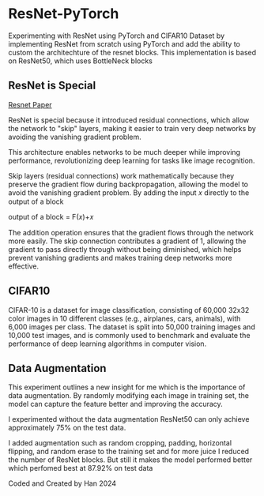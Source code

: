 # ResNet-PyTorch
 Experimenting with ResNet using PyTorch and CIFAR10 Dataset by implementing ResNet from scratch using PyTorch and add the ability to custom the architechture of the resnet blocks. This implementation is based on ResNet50, which uses BottleNeck blocks

## ResNet is Special
[Resnet Paper](https://arxiv.org/abs/1512.03385)

ResNet is special because it introduced residual connections, which allow the network to "skip" layers, making it easier to train very deep networks by avoiding the vanishing gradient problem. 

This architecture enables networks to be much deeper while improving performance, revolutionizing deep learning for tasks like image recognition.

Skip layers (residual connections) work mathematically because they preserve the gradient flow during backpropagation, allowing the model to avoid the vanishing gradient problem. By adding the input 𝑥 directly to the output of a block 

output of a block = F(𝑥)+𝑥

The addition operation ensures that the gradient flows through the network more easily. The skip connection contributes a gradient of 1, allowing the gradient to pass directly through without being diminished, which helps prevent vanishing gradients and makes training deep networks more effective.

## CIFAR10
CIFAR-10 is a dataset for image classification, consisting of 60,000 32x32 color images in 10 different classes (e.g., airplanes, cars, animals), with 6,000 images per class. The dataset is split into 50,000 training images and 10,000 test images, and is commonly used to benchmark and evaluate the performance of deep learning algorithms in computer vision.

## Data Augmentation
This experiment outlines a new insight for me which is the importance of data augmentation. By randomly modifying each image in training set, the model can capture the feature better and improving the accuracy.

I experimented without the data augmentation ResNet50 can only achieve approximately 75% on the test data.

I added augmentation such as random cropping, padding, horizontal flipping, and random erase to the training set and for more juice I reduced the number of ResNet blocks. But still it makes the model performed better which perfomed best at 87.92% on test data

Coded and Created by Han 2024